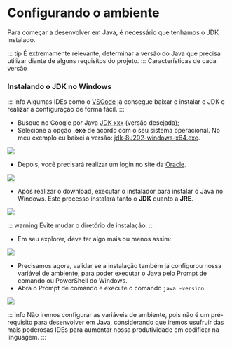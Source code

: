 # Configurando o ambiente

Para começar a desenvolver em Java, é necessário que tenhamos o JDK instalado.

::: tip
É extremamente relevante, determinar a versão do Java que precisa utilizar diante de alguns requisitos do projeto.
:::
Características de cada versão

### Instalando o JDK no Windows

::: info
Algumas IDEs como o [VSCode](https://code.visualstudio.com/docs/java/java-tutorial) já consegue baixar e instalar o JDK e realizar a configuração de forma fácil.
:::

* Busque no Google por Java [JDK xxx](https://www.oracle.com/br/java/technologies/javase/javase8-archive-downloads.html) (versão desejada);
* Selecione a opção **.exe** de acordo com o seu sistema operacional.                                             No meu exemplo eu baixei a versão: [jdk-8u202-windows-x64.exe](https://www.oracle.com/br/java/technologies/javase/javase8-archive-downloads.html#license-lightbox).

![](<../.gitbook/assets/image (5) (1) (1).png>)

* Depois, você precisará realizar um login no site da [Oracle](https://login.oracle.com/mysso/signon.jsp).

![](<../.gitbook/assets/image (9) (1) (1) (1) (1) (1).png>)

* Após realizar o download, executar o instalador para instalar o Java no Windows. Este processo instalará tanto o **JDK** quanto a **JRE**.

![](<../.gitbook/assets/image (12) (1) (1).png>)

::: warning
Evite mudar o diretório de instalação.
:::

* Em seu explorer, deve ter algo mais ou menos assim:

![](<../.gitbook/assets/image (1) (1) (1).png>)

* Precisamos agora, validar se a instalação também já configurou nossa variável de ambiente, para poder executar o Java pelo Prompt de comando ou PowerShell do Windows.
* Abra o Prompt de comando e execute o comando `java -version`.

![](../.gitbook/assets/image.png)

::: info
Não iremos configurar as variáveis de ambiente, pois não é um pré-requisito para desenvolver em Java, considerando que iremos usufruir das mais poderosas IDEs para aumentar nossa produtividade em codificar na linguagem.
:::